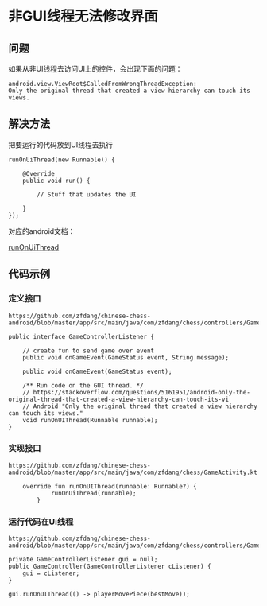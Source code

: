 # 非GUI线程无法修改界面

## 问题

如果从非UI线程去访问UI上的控件，会出现下面的问题：

```
android.view.ViewRoot$CalledFromWrongThreadException: 
Only the original thread that created a view hierarchy can touch its views.
```


## 解决方法


把要运行的代码放到UI线程去执行

```
runOnUiThread(new Runnable() {

    @Override
    public void run() {

        // Stuff that updates the UI

    }
});
```

对应的android文档：

[runOnUiThread](https://developer.android.com/reference/android/app/Activity.html#runOnUiThread(java.lang.Runnable))

## 代码示例


### 定义接口

	https://github.com/zfdang/chinese-chess-android/blob/master/app/src/main/java/com/zfdang/chess/controllers/GameControllerListener.java

```
public interface GameControllerListener {

    // create fun to send game over event
    public void onGameEvent(GameStatus event, String message);

    public void onGameEvent(GameStatus event);

    /** Run code on the GUI thread. */
    // https://stackoverflow.com/questions/5161951/android-only-the-original-thread-that-created-a-view-hierarchy-can-touch-its-vi
    // Android "Only the original thread that created a view hierarchy can touch its views."
    void runOnUIThread(Runnable runnable);
}
```

### 实现接口

	https://github.com/zfdang/chinese-chess-android/blob/master/app/src/main/java/com/zfdang/chess/GameActivity.kt

```
    override fun runOnUIThread(runnable: Runnable?) {
            runOnUiThread(runnable);
        }
```

	
	
### 运行代码在Ui线程

	https://github.com/zfdang/chinese-chess-android/blob/master/app/src/main/java/com/zfdang/chess/controllers/GameController.java
	
```
private GameControllerListener gui = null;
public GameController(GameControllerListener cListener) {
    gui = cListener;
}

gui.runOnUIThread(() -> playerMovePiece(bestMove));

```
	

